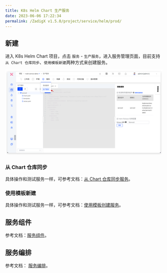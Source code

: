 ```yaml
---
title: K8s Helm Chart 生产服务
date: 2023-06-06 17:22:34
permalink: /ZadigX v1.5.0/project/service/helm/prod/
---
```


## 新建

进入 K8s Helm Chart 项目，点击 `服务` - `生产服务`，进入服务管理页面，目前支持`从 Chart 仓库同步`、`使用模板新建`两种方式来创建服务。

![创建服务](../../../_images/create_helm_service_prod.png)

### 从 Chart 仓库同步

具体操作和测试服务一样，可参考文档：[从 Chart 仓库同步服务](/ZadigX%20v1.5.0/project/service/helm/chart/#从-chart-仓库同步服务)。

### 使用模板新建

具体操作和测试服务一样，可参考文档：[使用模板创建服务](/ZadigX%20v1.5.0/project/service/helm/chart/#使用模板新建单个服务)。

## 服务组件

参考文档：[服务组件](/ZadigX%20v1.5.0/project/service/module/#k8s-helm-chart-项目)。

## 服务编排

参考文档： [服务编排](/ZadigX%20v1.5.0/project/service/helm/chart/#服务编排)。

